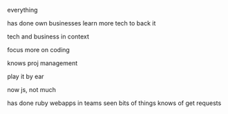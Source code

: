everything

has done own businesses
	learn more tech to back it

tech and business in context

focus more on coding

knows proj management

play it by ear

now js, not much

has done ruby webapps in teams
	seen bits of things
	knows of get requests



